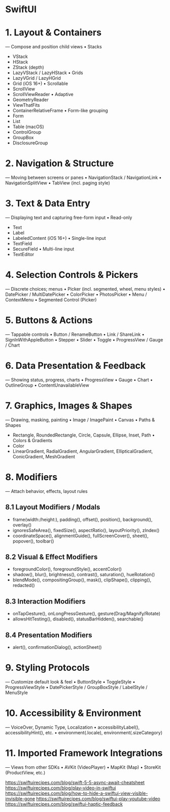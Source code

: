 #  SwiftUI

# 1. Layout & Containers
— Compose and position child views
• Stacks
  - VStack
  - HStack
  - ZStack (depth)
  - LazyVStack / LazyHStack
• Grids
  - LazyVGrid / LazyHGrid
  - Grid (iOS 16+)
• Scrollable
  - ScrollView
  - ScrollViewReader
• Adaptive
  - GeometryReader
  - ViewThatFits
  - ContainerRelativeFrame
• Form-like grouping
  - Form
  - List
  - Table (macOS)
  - ControlGroup
  - GroupBox
  - DisclosureGroup

# 2. Navigation & Structure
— Moving between screens or panes
• NavigationStack / NavigationLink
• NavigationSplitView
• TabView (incl. paging style)

# 3. Text & Data Entry
— Displaying text and capturing free-form input
• Read-only
  - Text
  - Label
  - LabeledContent (iOS 16+)
• Single-line input
  - TextField
  - SecureField
• Multi-line input
  - TextEditor

# 4. Selection Controls & Pickers
— Discrete choices; menus
• Picker (incl. segmented, wheel, menu styles)
• DatePicker / MultiDatePicker
• ColorPicker
• PhotosPicker
• Menu / ContextMenu
• Segmented Control (Picker)

# 5. Buttons & Actions
— Tappable controls
• Button / RenameButton
• Link / ShareLink
• SignInWithAppleButton
• Stepper
• Slider
• Toggle
• ProgressView / Gauge / Chart

# 6. Data Presentation & Feedback
— Showing status, progress, charts
• ProgressView
• Gauge
• Chart
• OutlineGroup
• ContentUnavailableView

# 7. Graphics, Images & Shapes
— Drawing, masking, painting
• Image / ImagePaint
• Canvas
• Paths & Shapes
  - Rectangle, RoundedRectangle, Circle, Capsule, Ellipse, Inset, Path
• Colors & Gradients
  - Color
  - LinearGradient, RadialGradient, AngularGradient, EllipticalGradient, ConicGradient, MeshGradient

# 8. Modifiers
— Attach behavior, effects, layout rules

## 8.1 Layout Modifiers / Modals
  - frame(width:/height:), padding(), offset(), position(), background(), overlay()
  - ignoresSafeArea(), fixedSize(), aspectRatio(), layoutPriority(), zIndex()
  - coordinateSpace(), alignmentGuide(), fullScreenCover(), sheet(), popover(), toolbar()

## 8.2 Visual & Effect Modifiers
  - foregroundColor(), foregroundStyle(), accentColor()
  - shadow(), blur(), brightness(), contrast(), saturation(), hueRotation()
  - blendMode(), compositingGroup(), mask(), clipShape(), clipping(), redacted()

## 8.3 Interaction Modifiers
  - onTapGesture(), onLongPressGesture(), gesture(Drag/Magnify/Rotate)
  - allowsHitTesting(), disabled(), statusBarHidden(), searchable()

## 8.4 Presentation Modifiers
  - alert(), confirmationDialog(), actionSheet()

# 9. Styling Protocols
— Customize default look & feel
• ButtonStyle
• ToggleStyle
• ProgressViewStyle
• DatePickerStyle / GroupBoxStyle / LabelStyle / MenuStyle

# 10. Accessibility & Environment
— VoiceOver, Dynamic Type, Localization
• accessibilityLabel(), accessibilityHint(), etc.
• environment(\.locale), environment(\.sizeCategory)

# 11. Imported Framework Integrations
— Views from other SDKs
• AVKit (VideoPlayer)
• MapKit (Map)
• StoreKit (ProductView, etc.)





https://swiftuirecipes.com/blog/swift-5-5-async-await-cheatsheet
https://swiftuirecipes.com/blog/play-video-in-swiftui
https://swiftuirecipes.com/blog/how-to-hide-a-swiftui-view-visible-invisible-gone
https://swiftuirecipes.com/blog/swiftui-play-youtube-video
https://swiftuirecipes.com/blog/swiftui-haptic-feedback
